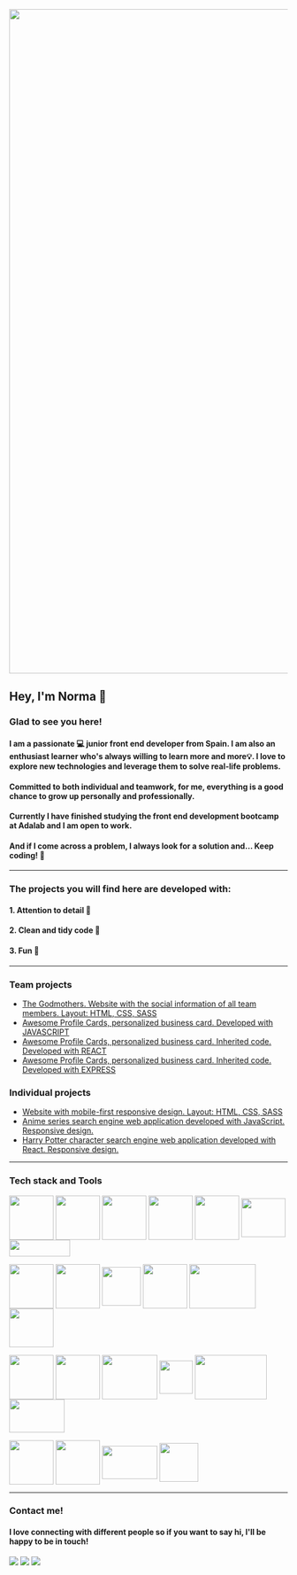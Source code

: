 


 
 

<img align="center" width="1200"  src="https://user-images.githubusercontent.com/93437541/154238557-b38af200-895b-4179-92fa-aa6b01b254aa.gif">

 


## Hey, I'm Norma 👋


### Glad to see you here!





#### I am a passionate 💻  junior front end developer from Spain. I am also an enthusiast learner who's always willing to learn more and more💡. I love to explore new technologies and leverage them to solve real-life problems. 
#### 
#### Committed to both individual and teamwork, for me, everything is a good chance to grow up personally and professionally.
#### 
#### Currently I have finished studying the front end development bootcamp at Adalab and I am open to work.
#### 
#### And if I come across a problem, I always look for a solution and… Keep coding! 🚀

---
### The projects you will find here are developed with:
#### 1. Attention to detail 🔎
#### 2. Clean and tidy code 🧹
#### 3. Fun 🎉 

---

### Team projects
 - [The Godmothers. Website with the social information of all team members. Layout: HTML, CSS, SASS](https://github.com/NormaDeveloper/Godmothers-Team-Project-HTML-CSS-SASS)
 - [Awesome Profile Cards, personalized business card. Developed with JAVASCRIPT](https://github.com/NormaDeveloper/Awesome-profile-cards-Team-Project-JS)
 - [Awesome Profile Cards, personalized business card. Inherited code. Developed with REACT](https://github.com/NormaDeveloper/Awesome-profile-cards-Team-Project-React)
 - [Awesome Profile Cards, personalized business card. Inherited code. Developed with EXPRESS](https://github.com/NormaDeveloper/Awesome-profile-cards-Team-Project-Express)
### Individual projects

 - [Website with mobile-first responsive design. Layout: HTML, CSS, SASS](https://github.com/NormaDeveloper/Responsive-Website-HTML-CSS-SASS)
  - [Anime series search engine web application developed with JavaScript. Responsive design.](https://github.com/NormaDeveloper/Anime-Search-Engine-JS)
   - [Harry Potter character search engine web application developed with React. Responsive design.](https://github.com/NormaDeveloper/HarryPotter-Character-Search-Engine-React) 

---
### Tech stack and Tools




 <img align="center" width="80" height="80" src="https://user-images.githubusercontent.com/93437541/156563865-89991fe0-b1da-4e87-8d38-b949c509aec6.png">  <img align="center" width="80" height="80" src="https://user-images.githubusercontent.com/93437541/156563813-c86d054a-c147-4383-922b-82374df32c40.png">  <img align="center" width="80" height="80" src="https://user-images.githubusercontent.com/93437541/156564233-97665e0a-c16d-420e-8a3a-4a7ab907e2d9.png">       <img align="center" width="80" height="80" src="https://i.imgur.com/DUSAfBX.png">  <img align="center" width="80" height="80" src="https://user-images.githubusercontent.com/93437541/156568386-6790aadb-6a49-413f-9a74-c57dbef957e4.png">       <img align="center" width="80" height="70" src="https://i.imgur.com/kWq3QjI.png">     <img align="center" width="110" height="30" src="https://user-images.githubusercontent.com/93437541/156565270-548afb97-c5ff-4922-86be-b89e47b42b83.jpeg">

<img align="center" width="80" height="80" src="https://user-images.githubusercontent.com/93437541/156563722-aa6d9f88-17c1-4e98-93f6-54ac474a30ea.png">  <img align="center" width="80" height="80" src="https://i.imgur.com/ZcRp2vR.png">  <img align="center" width="70" height="70" src="https://i.imgur.com/MC0RQSX.png">       <img align="center" width="80" height="80" src="https://user-images.githubusercontent.com/93437541/156564367-9bec5df6-bad3-4dfc-b66e-cda04a6ad7c3.png">  <img align="center" width="120" height="80" src="https://user-images.githubusercontent.com/93437541/156564450-ce851d66-4d9a-47e3-90ec-303e51bc3d6f.png">       <img align="center" width="80" height="70" src="https://user-images.githubusercontent.com/93437541/156564552-d8582ce3-91c8-400b-9779-b18cd9e08ac7.png">    




<img align="center" width="80" height="80" src="https://i.imgur.com/cYleJs5.png">    <img align="center" width="80" height="80" src="https://user-images.githubusercontent.com/93437541/156566142-c2800ce7-c17b-4318-8a32-09c96c9c7664.svg">       <img align="center" width="100" height="80" src="https://user-images.githubusercontent.com/93437541/156566329-ced3a4f0-db27-4c6b-b5bf-5475f5a35d0b.png">  <img align="center" width="60" height="60" src="https://user-images.githubusercontent.com/93437541/156566325-442c9417-50fb-4dcb-b49f-964aa871d9f2.png">      <img align="center" width="130" height="80" src="https://user-images.githubusercontent.com/93437541/156566050-0688f33b-1b01-4805-9164-a832a4d748e8.png"> <img align="center" width="100" height="60" src="https://user-images.githubusercontent.com/93437541/156567175-8dec190c-2406-4329-9a56-33cdb66bf437.png">    



<img align="center" width="80" height="80" src="https://user-images.githubusercontent.com/93437541/156567088-f4c393f8-7dd8-40a7-9451-8fd292756c0e.svg">        <img align="center" width="80" height="80" src="https://user-images.githubusercontent.com/93437541/156567603-a374ad99-a3dd-4697-951d-4c386ba38edb.png">   <img align="center" width="100" height="60" src="https://user-images.githubusercontent.com/93437541/156566653-a6e5eb39-4a80-4563-9ced-81528d292fe4.png">     <img align="center" width="70" height="70" src="https://user-images.githubusercontent.com/93437541/156567140-3761f735-891f-4c82-98d7-990bd62b5a6e.png">  






---



### Contact me!
#### 
#### I love connecting with different people so if you want to say hi, I'll be happy to be in touch!  


 

[![](https://i.imgur.com/5Y7Ks59.png)](https://www.instagram.com/normarivas__/)  [![](https://i.imgur.com/RxMHei3.png)](https://www.linkedin.com/in/normarivas)         [![](https://i.imgur.com/C85yS6z.png)](https://twitter.com/NormaRivas_)  
 

